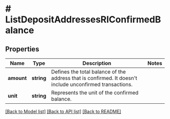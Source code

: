 # # ListDepositAddressesRIConfirmedBalance

## Properties

Name | Type | Description | Notes
------------ | ------------- | ------------- | -------------
**amount** | **string** | Defines the total balance of the address that is confirmed. It doesn&#39;t include unconfirmed transactions. |
**unit** | **string** | Represents the unit of the confirmed balance. |

[[Back to Model list]](../../README.md#models) [[Back to API list]](../../README.md#endpoints) [[Back to README]](../../README.md)
